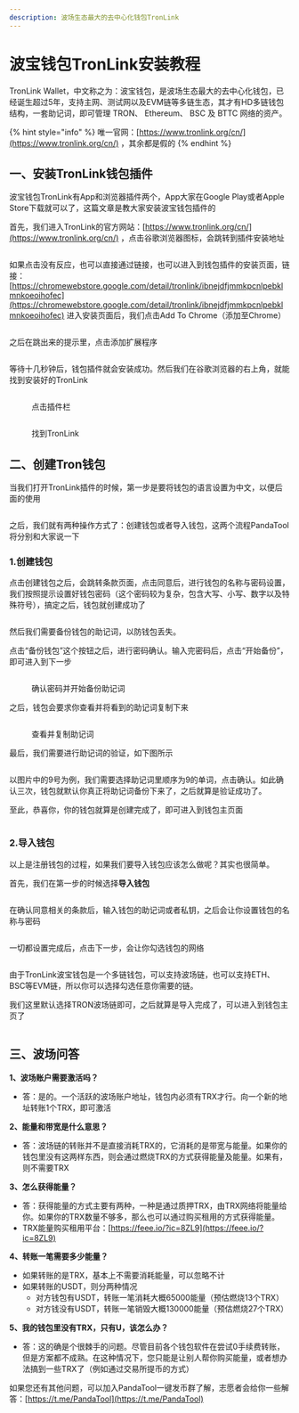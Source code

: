 ```yaml
---
description: 波场生态最大的去中心化钱包TronLink
---
```


# 波宝钱包TronLink安装教程

TronLink Wallet，中文称之为：波宝钱包，是波场生态最大的去中心化钱包，已经诞生超过5年，支持主网、测试网以及EVM链等多链生态，其才有HD多链钱包结构，一套助记词，即可管理 TRON、 Ethereum、 BSC 及 BTTC 网络的资产。

{% hint style="info" %}
唯一官网：[https://www.tronlink.org/cn/](https://www.tronlink.org/cn/) ，其余都是假的
{% endhint %}

## 一、安装TronLink钱包插件

波宝钱包TronLink有App和浏览器插件两个，App大家在Google Play或者Apple Store下载就可以了，这篇文章是教大家安装波宝钱包插件的

首先，我们进入TronLink的官方网站：[https://www.tronlink.org/cn/](https://www.tronlink.org/cn/) ，点击谷歌浏览器图标，会跳转到插件安装地址

<figure><img src="../.gitbook/assets/01.png" alt=""><figcaption></figcaption></figure>

如果点击没有反应，也可以直接通过链接，也可以进入到钱包插件的安装页面，链接：[https://chromewebstore.google.com/detail/tronlink/ibnejdfjmmkpcnlpebklmnkoeoihofec](https://chromewebstore.google.com/detail/tronlink/ibnejdfjmmkpcnlpebklmnkoeoihofec)  进入安装页面后，我们点击Add To Chrome（添加至Chrome）

<figure><img src="../.gitbook/assets/2 (4).png" alt=""><figcaption></figcaption></figure>

之后在跳出来的提示里，点击添加扩展程序

<figure><img src="../.gitbook/assets/3 (1).png" alt=""><figcaption></figcaption></figure>

等待十几秒钟后，钱包插件就会安装成功。然后我们在谷歌浏览器的右上角，就能找到安装好的TronLink

<figure><img src="https://help.pandatool.org/~gitbook/image?url=https%3A%2F%2F1885923539-files.gitbook.io%2F%7E%2Ffiles%2Fv0%2Fb%2Fgitbook-x-prod.appspot.com%2Fo%2Fspaces%252FnmLBiMxr5iATgeZGW8in%252Fuploads%252FRjcMO4HTTJR3HnuieBRV%252F4.png%3Falt%3Dmedia%26token%3D63b02134-939a-4642-aff7-9625e1380a36&#x26;width=768&#x26;dpr=4&#x26;quality=100&#x26;sign=2caea20&#x26;sv=1" alt=""><figcaption><p>点击插件栏</p></figcaption></figure>

<figure><img src="../.gitbook/assets/4 (2).png" alt=""><figcaption><p>找到TronLink</p></figcaption></figure>

## 二、创建Tron钱包

当我们打开TronLink插件的时候，第一步是要将钱包的语言设置为中文，以便后面的使用

<figure><img src="../.gitbook/assets/5.png" alt=""><figcaption></figcaption></figure>

之后，我们就有两种操作方式了：创建钱包或者导入钱包，这两个流程PandaTool将分别和大家说一下

### 1.创建钱包

点击创建钱包之后，会跳转条款页面，点击同意后，进行钱包的名称与密码设置，我们按照提示设置好钱包密码（这个密码较为复杂，包含大写、小写、数字以及特殊符号），搞定之后，钱包就创建成功了

<figure><img src="../.gitbook/assets/6 (2).png" alt=""><figcaption></figcaption></figure>

然后我们需要备份钱包的助记词，以防钱包丢失。

点击“备份钱包”这个按钮之后，进行密码确认。输入完密码后，点击“开始备份”，即可进入到下一步

<figure><img src="../.gitbook/assets/7 (1).png" alt=""><figcaption><p>确认密码并开始备份助记词</p></figcaption></figure>

之后，钱包会要求你查看并将看到的助记词复制下来

<figure><img src="../.gitbook/assets/7-4.png" alt=""><figcaption><p>查看并复制助记词</p></figcaption></figure>

最后，我们需要进行助记词的验证，如下图所示

<figure><img src="../.gitbook/assets/7-6_副本.png" alt=""><figcaption></figcaption></figure>

以图片中的9号为例，我们需要选择助记词里顺序为9的单词，点击确认。如此确认三次，钱包就默认你真正将助记词备份下来了，之后就算是验证成功了。

至此，恭喜你，你的钱包就算是创建完成了，即可进入到钱包主页面

<figure><img src="../.gitbook/assets/8.png" alt=""><figcaption></figcaption></figure>

### 2.导入钱包

以上是注册钱包的过程，如果我们要导入钱包应该怎么做呢？其实也很简单。

首先，我们在第一步的时候选择**导入钱包**

<figure><img src="../.gitbook/assets/9.png" alt=""><figcaption></figcaption></figure>

在确认同意相关的条款后，输入钱包的助记词或者私钥，之后会让你设置钱包的名称与密码

<figure><img src="../.gitbook/assets/10_副本 (1).png" alt=""><figcaption></figcaption></figure>

一切都设置完成后，点击下一步，会让你勾选钱包的网络

<figure><img src="../.gitbook/assets/11_副本.png" alt=""><figcaption></figcaption></figure>

由于TronLink波宝钱包是一个多链钱包，可以支持波场链，也可以支持ETH、BSC等EVM链，所以你可以选择勾选任意你需要的链。

我们这里默认选择TRON波场链即可，之后就算是导入完成了，可以进入到钱包主页了

<figure><img src="../.gitbook/assets/12.png" alt=""><figcaption></figcaption></figure>

## 三、波场问答

**1、波场账户需要激活吗？**

* 答：是的。一个活跃的波场账户地址，钱包内必须有TRX才行。向一个新的地址转账1个TRX，即可激活

**2、能量和带宽是什么意思？**

* 答：波场链的转账并不是直接消耗TRX的，它消耗的是带宽与能量。如果你的钱包里没有这两样东西，则会通过燃烧TRX的方式获得能量及能量。如果有，则不需要TRX

**3、怎么获得能量？**

* 答：获得能量的方式主要有两种，一种是通过质押TRX，由TRX网络将能量给你。如果你的TRX数量不够多，那么也可以通过购买租用的方式获得能量。
* TRX能量购买租用平台：[https://feee.io/?ic=8ZL9](https://feee.io/?ic=8ZL9)

**4、转账一笔需要多少能量？**

* 如果转账的是TRX，基本上不需要消耗能量，可以忽略不计
* 如果转账的USDT，则分两种情况
  * 对方钱包有USDT，转账一笔消耗大概65000能量（预估燃烧13个TRX）
  * 对方钱没有USDT，转账一笔销毁大概130000能量（预估燃烧27个TRX）

**5、我的钱包里没有TRX，只有U，该怎么办？**

* 答：这的确是个很棘手的问题。尽管目前各个钱包软件在尝试0手续费转账，但是方案都不成熟。在这种情况下，您只能是让别人帮你购买能量，或者想办法搞到一些TRX了（例如通过交易所提币的方式）

如果您还有其他问题，可以加入PandaTool一键发币群了解，志愿者会给你一些解答：[https://t.me/PandaTool](https://t.me/PandaTool)
